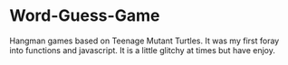 # Word-Guess-Game
Hangman games based on Teenage Mutant Turtles.  It was my first foray into functions and javascript.  It is a little glitchy at times but have enjoy.
